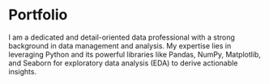 # Portfolio
I am a dedicated and detail-oriented data professional with a strong background in data management and analysis. My expertise lies in leveraging Python and its powerful libraries like Pandas, NumPy, Matplotlib, and Seaborn for exploratory data analysis (EDA) to derive actionable insights.
